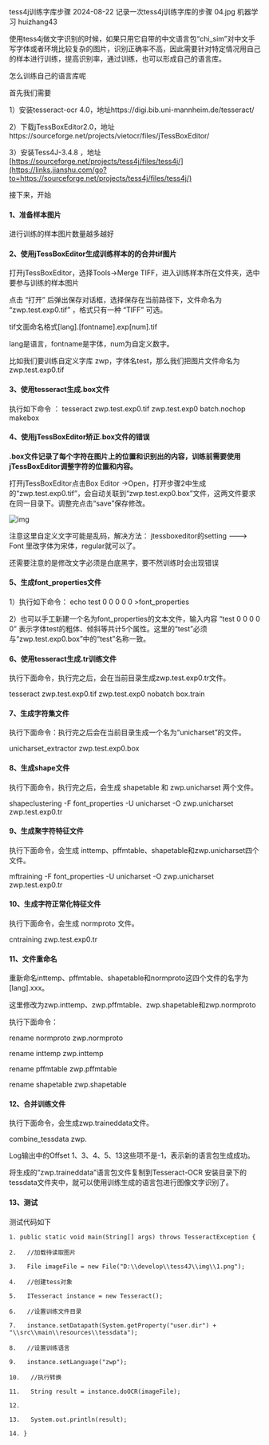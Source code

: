 tess4j训练字库步骤
2024-08-22
记录一次tess4j训练字库的步骤
04.jpg
机器学习
huizhang43

使用tess4j做文字识别的时候，如果只用它自带的中文语言包“chi_sim”对中文手写字体或者环境比较复杂的图片，识别正确率不高，因此需要针对特定情况用自己的样本进行训练，提高识别率，通过训练，也可以形成自己的语言库。



怎么训练自己的语言库呢



首先我们需要

1）安装tesseract-ocr 4.0，地址https://digi.bib.uni-mannheim.de/tesseract/

2）下载jTessBoxEditor2.0，地址https://sourceforge.net/projects/vietocr/files/jTessBoxEditor/

3）安装Tess4J-3.4.8 ，地址 [https://sourceforge.net/projects/tess4j/files/tess4j/](https://links.jianshu.com/go?to=https://sourceforge.net/projects/tess4j/files/tess4j/)



接下来，开始



#### **1、准备样本图片**



进行训练的样本图片数量越多越好



#### **2、使用jTessBoxEditor生成训练样本的的合并tif图片**



打开jTessBoxEditor，选择Tools->Merge TIFF，进入训练样本所在文件夹，选中要参与训练的样本图片

点击 “打开” 后弹出保存对话框，选择保存在当前路径下，文件命名为 “zwp.test.exp0.tif” ，格式只有一种 “TIFF” 可选。



tif文面命名格式[lang].[fontname].exp[num].tif

lang是语言，fontname是字体，num为自定义数字。

比如我们要训练自定义字库 zwp，字体名test，那么我们把图片文件命名为 zwp.test.exp0.tif



#### **3、使用tesseract生成.box文件**



执行如下命令 ： tesseract zwp.test.exp0.tif zwp.test.exp0 batch.nochop makebox



#### **4、使用jTessBoxEditor矫正.box文件的错误**



**.box文件记录了每个字符在图片上的位置和识别出的内容，训练前需要使用jTessBoxEditor调整字符的位置和内容。**



打开jTessBoxEditor点击Box Editor ->Open，打开步骤2中生成的“zwp.test.exp0.tif”，会自动关联到“zwp.test.exp0.box”文件，这两文件要求在同一目录下。调整完点击“save”保存修改。



![img](http://pcc.huitogo.club/99e234c2e01bad909923214863dcdf55)



注意这里自定义文字可能是乱码，解决方法： jtessboxeditor的setting ---> Font 里改字体为宋体，regular就可以了。

还需要注意的是修改文字必须是白底黑字，要不然训练时会出现错误



#### **5、生成font_properties文件**



1）执行如下命令： echo test 0 0 0 0 0 >font_properties



2）也可以手工新建一个名为font_properties的文本文件，输入内容 “test 0 0 0 0 0” 表示字体test的粗体、倾斜等共计5个属性。这里的“test”必须与“zwp.test.exp0.box”中的“test”名称一致。



#### **6、使用tesseract生成.tr训练文件**



执行下面命令，执行完之后，会在当前目录生成zwp.test.exp0.tr文件。



tesseract zwp.test.exp0.tif zwp.test.exp0 nobatch box.train



#### **7、生成字符集文件**



执行下面命令：执行完之后会在当前目录生成一个名为“unicharset”的文件。



unicharset_extractor zwp.test.exp0.box



#### **8、生成shape文件**



执行下面命令，执行完之后，会生成 shapetable 和 zwp.unicharset 两个文件。



shapeclustering -F font_properties -U unicharset -O zwp.unicharset zwp.test.exp0.tr



#### **9、生成聚字符特征文件**



执行下面命令，会生成 inttemp、pffmtable、shapetable和zwp.unicharset四个文件。



mftraining -F font_properties -U unicharset -O zwp.unicharset zwp.test.exp0.tr



#### **10、生成字符正常化特征文件**



执行下面命令，会生成 normproto 文件。



cntraining zwp.test.exp0.tr



#### **11、文件重命名**



重新命名inttemp、pffmtable、shapetable和normproto这四个文件的名字为[lang].xxx。



这里修改为zwp.inttemp、zwp.pffmtable、zwp.shapetable和zwp.normproto



执行下面命令：



rename normproto zwp.normproto

rename inttemp zwp.inttemp

rename pffmtable zwp.pffmtable

rename shapetable zwp.shapetable



#### **12、合并训练文件**



执行下面命令，会生成zwp.traineddata文件。



combine_tessdata zwp.



Log输出中的Offset 1、3、4、5、13这些项不是-1，表示新的语言包生成成功。

将生成的“zwp.traineddata”语言包文件复制到Tesseract-OCR 安装目录下的tessdata文件夹中，就可以使用训练生成的语言包进行图像文字识别了。



#### **13、测试**



测试代码如下



```
1. public static void main(String[] args) throws TesseractException { 

2.   //加载待读取图片 

3.   File imageFile = new File("D:\\develop\\tess4J\\img\\1.png"); 

4.   //创建tess对象 

5.   ITesseract instance = new Tesseract(); 

6.   //设置训练文件目录 

7.   instance.setDatapath(System.getProperty("user.dir") + "\\src\\main\\resources\\tessdata"); 

8.   //设置训练语言 

9.   instance.setLanguage("zwp"); 

10.   //执行转换 

11.   String result = instance.doOCR(imageFile); 

12.  

13.   System.out.println(result); 

14. } 
```
